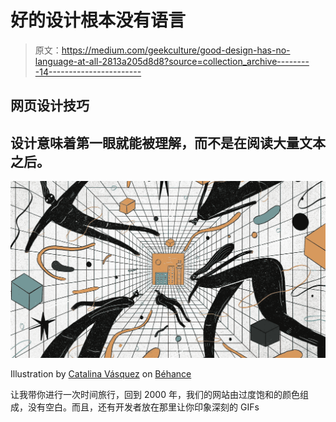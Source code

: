 # 好的设计根本没有语言

> 原文：<https://medium.com/geekculture/good-design-has-no-language-at-all-2813a205d8d8?source=collection_archive---------14----------------------->

## 网页设计技巧

## 设计意味着第一眼就能被理解，而不是在阅读大量文本之后。

![](img/8cf38b216ee03abea1116e07765d0ad1.png)

Illustration by [Catalina Vásquez](https://www.behance.net/kathiuska) on [Béhance](https://www.behance.net/)

让我带你进行一次时间旅行，回到 2000 年，我们的网站由过度饱和的颜色组成，没有空白。而且，还有开发者放在那里让你印象深刻的 GIFs